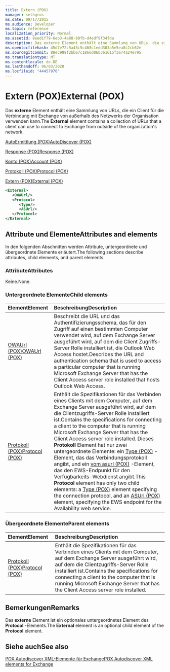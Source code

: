 ```yaml
---
title: Extern (POX)
manager: sethgros
ms.date: 09/17/2015
ms.audience: Developer
ms.topic: reference
localization_priority: Normal
ms.assetid: 8eed1f79-6eb3-4a88-80fb-d4edf9f34fda
description: Das externe Element enthält eine Sammlung von URLs, die ein Client für die Verbindung mit Exchange von außerhalb des Netzwerks der Organisation verwenden kann.
ms.openlocfilehash: 45d7e72c5a43c5c468c1edd303a5e5ea8c2cb62e
ms.sourcegitcommit: 88ec988f2bb67c1866d06b361615f3674a24e795
ms.translationtype: MT
ms.contentlocale: de-DE
ms.lasthandoff: 06/03/2020
ms.locfileid: "44457970"
---
```

# <a name="external-pox"></a><span data-ttu-id="cd292-103">Extern (POX)</span><span class="sxs-lookup"><span data-stu-id="cd292-103">External (POX)</span></span>

<span data-ttu-id="cd292-104">Das **externe** Element enthält eine Sammlung von URLs, die ein Client für die Verbindung mit Exchange von außerhalb des Netzwerks der Organisation verwenden kann.</span><span class="sxs-lookup"><span data-stu-id="cd292-104">The **External** element contains a collection of URLs that a client can use to connect to Exchange from outside of the organization's network.</span></span> 
  
[<span data-ttu-id="cd292-105">AutoErmittlung (POX)</span><span class="sxs-lookup"><span data-stu-id="cd292-105">AutoDiscover (POX)</span></span>](autodiscover-pox.md)
  
[<span data-ttu-id="cd292-106">Response (POX)</span><span class="sxs-lookup"><span data-stu-id="cd292-106">Response (POX)</span></span>](response-pox.md)
  
[<span data-ttu-id="cd292-107">Konto (POX)</span><span class="sxs-lookup"><span data-stu-id="cd292-107">Account (POX)</span></span>](account-pox.md)
  
[<span data-ttu-id="cd292-108">Protokoll (POX)</span><span class="sxs-lookup"><span data-stu-id="cd292-108">Protocol (POX)</span></span>](protocol-pox.md)
  
[<span data-ttu-id="cd292-109">Extern (POX)</span><span class="sxs-lookup"><span data-stu-id="cd292-109">External (POX)</span></span>](external-pox.md)
  
```XML
<External>
   <OWAUrl/>
   <Protocol>
      <Type/>
      <ASUrl/>
   </Protocol>
</External>

```

## <a name="attributes-and-elements"></a><span data-ttu-id="cd292-110">Attribute und Elemente</span><span class="sxs-lookup"><span data-stu-id="cd292-110">Attributes and elements</span></span>

<span data-ttu-id="cd292-111">In den folgenden Abschnitten werden Attribute, untergeordnete und übergeordnete Elemente erläutert.</span><span class="sxs-lookup"><span data-stu-id="cd292-111">The following sections describe attributes, child elements, and parent elements.</span></span>
  
### <a name="attributes"></a><span data-ttu-id="cd292-112">Attribute</span><span class="sxs-lookup"><span data-stu-id="cd292-112">Attributes</span></span>

<span data-ttu-id="cd292-113">Keine.</span><span class="sxs-lookup"><span data-stu-id="cd292-113">None.</span></span>
  
### <a name="child-elements"></a><span data-ttu-id="cd292-114">Untergeordnete Elemente</span><span class="sxs-lookup"><span data-stu-id="cd292-114">Child elements</span></span>

|<span data-ttu-id="cd292-115">**Element**</span><span class="sxs-lookup"><span data-stu-id="cd292-115">**Element**</span></span>|<span data-ttu-id="cd292-116">**Beschreibung**</span><span class="sxs-lookup"><span data-stu-id="cd292-116">**Description**</span></span>|
|:-----|:-----|
|[<span data-ttu-id="cd292-117">OWAUrl (POX)</span><span class="sxs-lookup"><span data-stu-id="cd292-117">OWAUrl (POX)</span></span>](owaurl-pox.md) <br/> |<span data-ttu-id="cd292-118">Beschreibt die URL und das Authentifizierungsschema, das für den Zugriff auf einen bestimmten Computer verwendet wird, auf dem Exchange Server ausgeführt wird, auf dem die Client Zugriffs-Server Rolle installiert ist, die Outlook Web Access hostet.</span><span class="sxs-lookup"><span data-stu-id="cd292-118">Describes the URL and authentication schema that is used to access a particular computer that is running Microsoft Exchange Server that has the Client Access server role installed that hosts Outlook Web Access.</span></span>  <br/> |
|[<span data-ttu-id="cd292-119">Protokoll (POX)</span><span class="sxs-lookup"><span data-stu-id="cd292-119">Protocol (POX)</span></span>](protocol-pox.md) <br/> |<span data-ttu-id="cd292-120">Enthält die Spezifikationen für das Verbinden eines Clients mit dem Computer, auf dem Exchange Server ausgeführt wird, auf dem die Clientzugriffs-Server Rolle installiert ist.</span><span class="sxs-lookup"><span data-stu-id="cd292-120">Contains the specifications for connecting a client to the computer that is running Microsoft Exchange Server that has the Client Access server role installed.</span></span> <span data-ttu-id="cd292-121">Dieses **Protokoll** Element hat nur zwei untergeordnete Elemente: ein [Type (POX)](type-pox.md) -Element, das das Verbindungsprotokoll angibt, und ein [vom asurl (POX)](asurl-pox.md) -Element, das den EWS-Endpunkt für den Verfügbarkeits-Webdienst angibt.</span><span class="sxs-lookup"><span data-stu-id="cd292-121">This **Protocol** element has only two child elements: a [Type (POX)](type-pox.md) element specifying the connection protocol, and an [ASUrl (POX)](asurl-pox.md) element, specifying the EWS endpoint for the Availability web service.</span></span>  <br/> |
   
### <a name="parent-elements"></a><span data-ttu-id="cd292-122">Übergeordnete Elemente</span><span class="sxs-lookup"><span data-stu-id="cd292-122">Parent elements</span></span>

|<span data-ttu-id="cd292-123">**Element**</span><span class="sxs-lookup"><span data-stu-id="cd292-123">**Element**</span></span>|<span data-ttu-id="cd292-124">**Beschreibung**</span><span class="sxs-lookup"><span data-stu-id="cd292-124">**Description**</span></span>|
|:-----|:-----|
|[<span data-ttu-id="cd292-125">Protokoll (POX)</span><span class="sxs-lookup"><span data-stu-id="cd292-125">Protocol (POX)</span></span>](protocol-pox.md) <br/> |<span data-ttu-id="cd292-126">Enthält die Spezifikationen für das Verbinden eines Clients mit dem Computer, auf dem Exchange Server ausgeführt wird, auf dem die Clientzugriffs-Server Rolle installiert ist.</span><span class="sxs-lookup"><span data-stu-id="cd292-126">Contains the specifications for connecting a client to the computer that is running Microsoft Exchange Server that has the Client Access server role installed.</span></span>  <br/> |
   
## <a name="remarks"></a><span data-ttu-id="cd292-127">Bemerkungen</span><span class="sxs-lookup"><span data-stu-id="cd292-127">Remarks</span></span>

<span data-ttu-id="cd292-128">Das **externe** Element ist ein optionales untergeordnetes Element des **Protocol** -Elements.</span><span class="sxs-lookup"><span data-stu-id="cd292-128">The **External** element is an optional child element of the **Protocol** element.</span></span> 
  
## <a name="see-also"></a><span data-ttu-id="cd292-129">Siehe auch</span><span class="sxs-lookup"><span data-stu-id="cd292-129">See also</span></span>



[<span data-ttu-id="cd292-130">POX Autodiscover XML-Elemente für Exchange</span><span class="sxs-lookup"><span data-stu-id="cd292-130">POX Autodiscover XML elements for Exchange</span></span>](pox-autodiscover-xml-elements-for-exchange.md)

